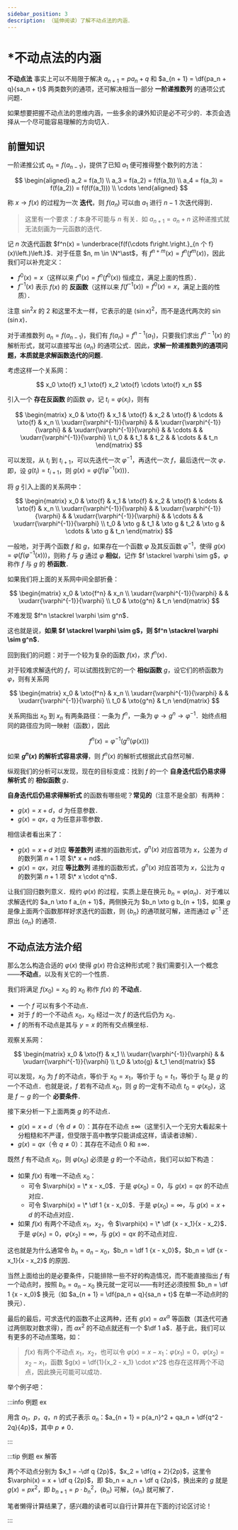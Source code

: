 ```yaml
---
sidebar_position: 3
description: （延伸阅读）了解不动点法的内涵．
---
```


# *不动点法的内涵

**不动点法** 事实上可以不局限于解决 $a_{n + 1} = pa_n + q$ 和 $a_{n + 1} = \df{pa_n + q}{sa_n + t}$ 两类数列的通项，还可解决相当一部分 **一阶递推数列** 的通项公式问题．

如果想要把握不动点法的思维内涵，一些多余的课外知识是必不可少的．本页会选择从一个尽可能容易理解的方向切入．

## 前置知识

一阶递推公式 $a_n = f(a_{n - 1})$，提供了已知 $a_1$ 便可推得整个数列的方法：

$$
\begin{aligned}
a_2 = f(a_1) \\
a_3 = f(a_2) = f(f(a_1)) \\
a_4 = f(a_3) = f(f(a_2)) = f(f(f(a_1))) \\
\cdots
\end{aligned}
$$

称 $x \to f(x)$ 的过程为一次 **迭代**，则 $f(a_n)$ 可以由 $a_1$ 进行 $n - 1$ 次迭代得到．

> 这里有一个要求：$f$ 本身不可能与 $n$ 有关．如 $a_{n + 1} = a_n + n$ 这种递推式就无法刻画为一元函数的迭代．

记 $n$ 次迭代函数 $f^n(x) = \underbrace{f(f(\cdots f\right.\right.}_{n 个 f}(x)\left.)\left.)$．对于任意 $n, m \in \N^\ast$，有 $f^{n + m}(x) = f^n(f^m(x))$，因此我们可以补充定义：

- $f^0(x) = x$（这样以来 $f^n(x) = f^n(f^0(x))$ 恒成立，满足上面的性质）．
- $f^{-1}(x)$ 表示 $f(x)$ 的 **反函数**（这样以来 $f(f^{-1}(x)) = f^0(x) = x$，满足上面的性质）．

注意 $\sin^2 x$ 的 $2$ 和这里不太一样，它表示的是 $(\sin x)^2$，而不是迭代两次的 $\sin(\sin x)$．

对于递推数列 $a_n = f(a_{n - 1})$，我们有 $f(a_n) = f^{n - 1}(a_1)$，只要我们求出 $f^{n - 1}(x)$ 的解析形式，就可以直接写出 $\{a_n\}$ 的通项公式．因此，**求解一阶递推数列的通项问题，本质就是求解函数迭代的问题**．

考虑这样一个关系网：

$$
x_0 \xto{f} x_1 \xto{f} x_2 \xto{f} \cdots \xto{f} x_n
$$

引入一个 **存在反函数** 的函数 $\varphi$，记 $t_i = \varphi(x_i)$，则有

$$
\begin{matrix}
x_0 & \xto{f} & x_1 & \xto{f} & x_2 & \xto{f} & \cdots & \xto{f} & x_n \\
\xudarr{\varphi^{-1}}{\varphi} & & \xudarr{\varphi^{-1}}{\varphi} & & \xudarr{\varphi^{-1}}{\varphi} & & \cdots & & \xudarr{\varphi^{-1}}{\varphi} \\
t_0 & & t_1 & & t_2 & & \cdots & & t_n
\end{matrix}
$$

可以发现，从 $t_i$ 到 $t_{i + 1}$，可以先迭代一次 $\varphi^{-1}$，再迭代一次 $f$，最后迭代一次 $\varphi$．即，设 $g(t_i) = t_{i + 1}$，则 $g(x) = \varphi(f(\varphi^{-1}(x)))$．

将 $g$ 引入上面的关系网中：

$$
\begin{matrix}
x_0 & \xto{f} & x_1 & \xto{f} & x_2 & \xto{f} & \cdots & \xto{f} & x_n \\
\xudarr{\varphi^{-1}}{\varphi} & & \xudarr{\varphi^{-1}}{\varphi} & & \xudarr{\varphi^{-1}}{\varphi} & & \cdots & & \xudarr{\varphi^{-1}}{\varphi} \\
t_0 & \xto g & t_1 & \xto g & t_2 & \xto g & \cdots & \xto g & t_n
\end{matrix}
$$

一般地，对于两个函数 $f$ 和 $g$，如果存在一个函数 $\varphi$ 及其反函数 $\varphi^{-1}$，使得 $g(x) = \varphi(f(\varphi^{-1}(x)))$，则称 $f$ 与 $g$ 通过 $\varphi$ **相似**，记作 $f \stackrel \varphi \sim g$，$\varphi$ 称作 $f$ 与 $g$ 的 **桥函数**．

如果我们将上面的关系网中间全部折叠：

$$
\begin{matrix}
x_0 & \xto{f^n} & x_n \\
\xudarr{\varphi^{-1}}{\varphi} & & \xudarr{\varphi^{-1}}{\varphi} \\
t_0 & \xto{g^n} & t_n
\end{matrix}
$$

不难发现 $f^n \stackrel \varphi \sim g^n$．

这也就是说，**如果 $f \stackrel \varphi \sim g$，则 $f^n \stackrel \varphi \sim g^n$**．

回到我们的问题：对于一个较为复杂的函数 $f(x)$，求 $f^n(x)$．

对于较难求解迭代的 $f$，可以试图找到它的一个 **相似函数** $g$，设它们的桥函数为 $\varphi$，则有关系网

$$
\begin{matrix}
x_0 & \xto{f^n} & x_n \\
\xudarr{\varphi^{-1}}{\varphi} & & \xudarr{\varphi^{-1}}{\varphi} \\
t_0 & \xto{g^n} & t_n
\end{matrix}
$$

关系网指出 $x_0$ 到 $x_n$ 有两条路径：一条为 $f^n$，一条为 $\varphi \to g^n \to \varphi^{-1}$．始终点相同的路径应为同一映射（函数），因此

$$
f^n(x) = \varphi^{-1}(g^n(\varphi(x)))
$$

如果 **$g^n(x)$ 的解析式容易求得**，则 $f^n(x)$ 的解析式根据此式自然可解．

纵观我们的分析可以发现，现在的目标变成：找到 $f$ 的一个 **自身迭代后仍易求得解析式** 的 **相似函数** $g$．

**自身迭代后仍易求得解析式** 的函数有哪些呢？**常见的**（注意不是全部）有两种：

- $g(x) = x + d$，$d$ 为任意参数．
- $g(x) = qx$，$q$ 为任意非零参数．

相信读者看出来了：

- $g(x) = x + d$ 对应 **等差数列** 递推的函数形式，$g^n(x)$ 对应首项为 $x$，公差为 $d$ 的数列第 $n + 1$ 项 $\* x + nd$．
- $g(x) = qx$，对应 **等比数列** 递推的函数形式，$g^n(x)$ 对应首项为 $x$，公比为 $q$ 的数列第 $n + 1$ 项 $\* x \cdot q^n$．

让我们回归数列意义．规约 $\varphi(x)$ 的过程，实质上是在换元 $b_n = \varphi(a_n)$．对于难以求解迭代的 $a_n \xto f a_{n + 1}$，两侧换元为 $b_n \xto g b_{n + 1}$，如果 $g$ 是像上面两个函数那样好求迭代的函数，则 $\{b_n\}$ 的通项就可解，进而通过 $\varphi^{-1}$ 还原出 $\{a_n\}$ 的通项．

## 不动点法方法介绍

那么怎么构造合适的 $\varphi(x)$ 使得 $g(x)$ 符合这种形式呢？我们需要引入一个概念——**不动点**，以及有关它的一个性质．

我们将满足 $f(x_0) = x_0$ 的 $x_0$ 称作 $f(x)$ 的 **不动点**．

- 一个 $f$ 可以有多个不动点．
- 对于 $f$ 的一个不动点 $x_0$，$x_0$ 经过一次 $f$ 的迭代后仍为 $x_0$．
- $f$ 的所有不动点是其与 $y = x$ 的所有交点横坐标．

观察关系网：

$$
\begin{matrix}
x_0 & \xto{f} & x_1 \\
\xudarr{\varphi^{-1}}{\varphi} & & \xudarr{\varphi^{-1}}{\varphi} \\
t_0 & \xto{g} & t_1
\end{matrix}
$$

可以发现，$x_0$ 为 $f$ 的不动点，等价于 $x_0 = x_1$，等价于 $t_0 = t_1$，等价于 $t_0$ 是 $g$ 的一个不动点．也就是说，$f$ 若有不动点 $x_0$，则 $g$ 的一定有不动点 $t_0 = \varphi(x_0)$，这是 $f \sim g$ 的一个 **必要条件**．

接下来分析一下上面两类 $g$ 的不动点．

- $g(x) = x + d$（令 $d \ne 0$）：其存在不动点 $\pm \infty$（这里引入一个无穷大看起来十分粗糙和不严谨，但受限于高中教学只能讲成这样，请读者谅解）．
- $g(x) = qx$（令 $q \ne 0$）：其存在不动点 $0$ 和 $\pm \infty$．

既然 $f$ 有不动点 $x_0$，则 $\varphi(x_0)$ 必须是 $g$ 的一个不动点，我们可以如下构造：

- 如果 $f(x)$ 有唯一不动点 $x_0$：
	- 可令 $\varphi(x) = \* x - x_0$．于是 $\varphi(x_0) = 0$，与 $g(x) = qx$ 的不动点对应．
	- 可令 $\varphi(x) = \* \df 1 {x - x_0}$．于是 $\varphi(x_0) = \infty$，与 $g(x) = x + d$ 的不动点对应．
- 如果 $f(x)$ 有两个不动点 $x_1$，$x_2$，令 $\varphi(x) = \* \df {x - x_1}{x - x_2}$．于是 $\varphi(x_1) = 0$，$\varphi(x_2) = \infty$，与 $g(x) = qx$ 的不动点对应．

这也就是为什么通常令 $b_n = a_n - x_0$，$b_n = \df 1 {x - x_0}$，$b_n = \df {x - x_1}{x - x_2}$ 的原因．

当然上面给出的是必要条件，只能排除一些不好的构造情况，而不能直接指出 $f$ 有一个动点时，按照 $b_n = a_n - x_0$ 换元就一定可以——有时还必须按照 $b_n = \df 1 {x - x_0}$ 换元（如 $a_{n + 1} = \df{pa_n + q}{sa_n + t}$ 在单一不动点时的换元）．

最后的最后，可求迭代的函数不止这两种，还有 $g(x) = ax^\alpha$ 等函数（其迭代可通过两侧取对数求得），而 $ax^2$ 的不动点就还有一个 $\df 1 a$．基于此，我们可以有更多的不动点策略，如：

> $f(x)$ 有两个不动点 $x_1$，$x_2$，也可以令 $\varphi(x) = x - x_1$：$\varphi(x_1) = 0$，$\varphi(x_2) = x_2 - x_1$，函数 $g(x) = \df{1}{x_2 - x_1} \cdot x^2$ 也存在这样两个不动点，因此换元可能可以成功．

举个例子吧：

:::info 例题 ex

用含 $a_1$，$p$，$q$，$n$ 的式子表示 $a_n$：$a_{n + 1} = p{a_n}^2 + qa_n + \df{q^2 - 2q}{4p}$，其中 $p \ne 0$．

:::

:::tip 例题 ex 解答

两个不动点分别为 $x_1 = -\df q {2p}$，$x_2 = \df{q + 2}{2p}$，这里令 $\varphi(x) = x + \df q {2p}$，即 $b_n = a_n + \df q {2p}$，换出来的 $g$ 就是 $g(x) = px^2$，即 $b_{n + 1} = p \cdot {b_n}^2$，$\{b_n\}$ 可解，$\{a_n\}$ 就可解了．

笔者懒得计算结果了，感兴趣的读者可以自行计算并在下面的讨论区讨论！

:::

